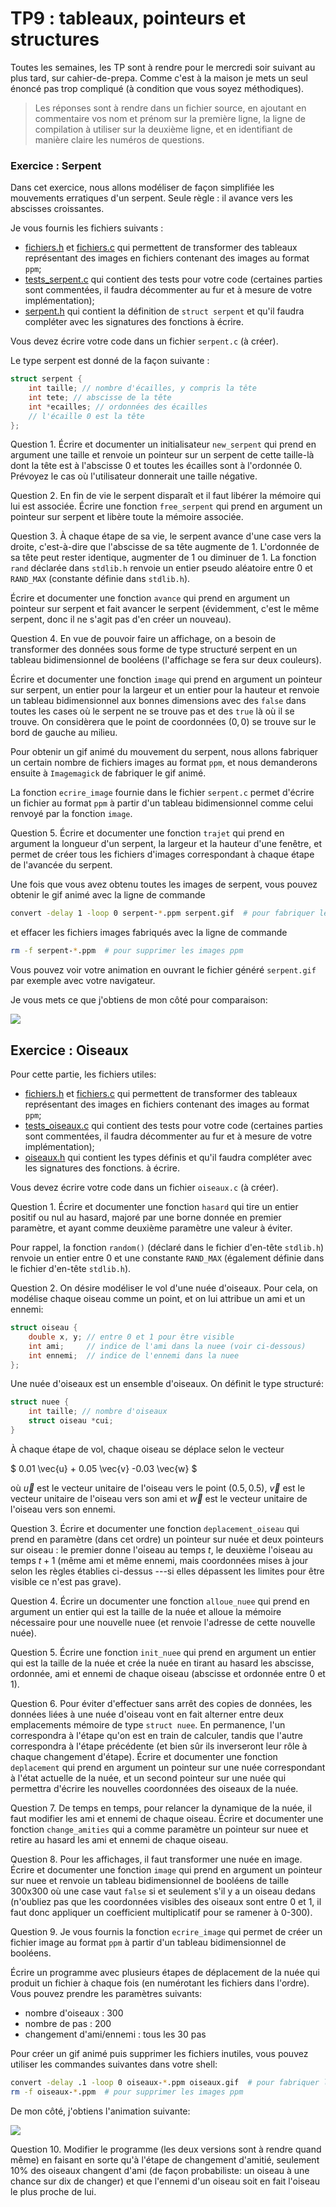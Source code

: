 # TP9 : tableaux, pointeurs et structures

Toutes les semaines, les TP sont à rendre pour le mercredi soir
suivant au plus tard, sur cahier-de-prepa. Comme c'est à la maison je
mets un seul énoncé pas trop compliqué (à condition que vous soyez
méthodiques).

> Les réponses sont à rendre dans un  fichier source, en
ajoutant en commentaire vos nom et prénom sur la première ligne, la
ligne de compilation à utiliser sur la deuxième ligne, et en
identifiant de manière claire les numéros de questions.


### Exercice : Serpent
Dans cet exercice, nous allons modéliser de façon simplifiée les mouvements erratiques d'un serpent. Seule règle : il avance vers les abscisses croissantes.

Je vous fournis les fichiers suivants :
* [fichiers.h](tests/fichiers.h) et [fichiers.c](tests/fichiers.c) qui
  permettent de transformer des tableaux représentant des images en
  fichiers contenant des images au format `ppm`;
* [tests_serpent.c](tests/tests_serpent.c) qui contient des tests
  pour votre code (certaines parties sont commentées, il faudra
  décommenter au fur et à mesure de votre implémentation);
* [serpent.h](tests/serpent.h) qui contient la définition de `struct
  serpent` et qu'il faudra compléter avec les signatures des fonctions
  à écrire.

Vous devez écrire votre code dans un fichier `serpent.c` (à créer).

Le type serpent est donné de la façon suivante :


```C
struct serpent {
    int taille; // nombre d'écailles, y compris la tête
    int tete; // abscisse de la tête
    int *ecailles; // ordonnées des écailles
    // l'écaille 0 est la tête
};
```

Question 1. Écrire et documenter un initialisateur `new_serpent` qui prend en
   argument une taille et renvoie un pointeur sur un serpent de cette taille-là dont la tête est à l'abscisse 0 et toutes les écailles sont à l'ordonnée 0. Prévoyez le cas où l'utilisateur donnerait une taille négative.


Question 2. En fin de vie le serpent disparaît et il faut libérer la mémoire qui lui est associée. Écrire une fonction `free_serpent` qui prend en argument un pointeur sur serpent et libère toute la mémoire associée.


Question 3. À chaque étape de sa vie, le serpent avance d'une case vers la droite, c'est-à-dire que l'abscisse de sa tête augmente de 1. L'ordonnée de sa tête peut rester identique, augmenter de 1 ou diminuer de 1. La fonction `rand` déclarée dans `stdlib.h` renvoie un entier pseudo aléatoire entre 0 et `RAND_MAX` (constante définie dans `stdlib.h`).

Écrire et documenter une fonction `avance` qui prend en argument un pointeur sur serpent et fait avancer le serpent (évidemment, c'est le même serpent, donc il ne s'agit pas d'en créer un nouveau).


Question 4. En vue de pouvoir faire un affichage, on a besoin de transformer des données sous forme de type structuré serpent en un tableau bidimensionnel de booléens (l'affichage se fera sur deux couleurs).

Écrire et documenter une fonction `image` qui prend en argument un pointeur sur serpent, un entier pour la largeur et un entier pour la hauteur et renvoie un tableau bidimensionnel aux bonnes dimensions avec des `false` dans toutes les cases où le serpent ne se trouve pas et des `true` là où il se trouve. On considèrera que le point de coordonnées $(0,0)$ se trouve sur le bord de gauche au milieu.

Pour obtenir un gif animé du mouvement du serpent, nous allons fabriquer un certain nombre de fichiers images au format `ppm`, et nous demanderons ensuite à `Imagemagick` de fabriquer le gif animé.

La fonction `ecrire_image` fournie dans le fichier `serpent.c` permet
d'écrire un fichier au format `ppm` à partir d'un tableau
bidimensionnel comme celui renvoyé par la fonction `image`.

Question 5. Écrire et documenter une fonction `trajet` qui prend en argument la longueur d'un serpent, la largeur et la hauteur d'une fenêtre, et permet de créer tous les fichiers d'images correspondant à chaque étape de l'avancée du serpent. 


Une fois que vous avez obtenu toutes les images de serpent, vous
pouvez obtenir le gif animé avec la ligne de commande

```bash
convert -delay 1 -loop 0 serpent-*.ppm serpent.gif  # pour fabriquer le gif animé
```

et effacer les fichiers images fabriqués avec la ligne de commande

```bash
rm -f serpent-*.ppm  # pour supprimer les images ppm
```

Vous pouvez voir votre animation en ouvrant le fichier généré
`serpent.gif` par exemple avec votre navigateur.

Je vous mets ce que j'obtiens de mon côté pour comparaison:

![](img/serpent_modele.gif)


## Exercice : Oiseaux

Pour cette partie, les fichiers utiles:
* [fichiers.h](tests/fichiers.h) et [fichiers.c](tests/fichiers.c) qui
  permettent de transformer des tableaux représentant des images en
  fichiers contenant des images au format `ppm`;
* [tests_oiseaux.c](tests/tests_oiseaux.c) qui contient des tests
  pour votre code (certaines parties sont commentées, il faudra
  décommenter au fur et à mesure de votre implémentation);
* [oiseaux.h](tests/oiseaux.h) qui contient les types définis et qu'il
  faudra compléter avec les signatures des fonctions.
  à écrire.

Vous devez écrire votre code dans un fichier `oiseaux.c` (à créer).

Question 1. Écrire et documenter une fonction `hasard` qui tire un entier positif ou nul au hasard, majoré par une borne donnée en premier paramètre, et ayant comme deuxième paramètre une valeur à éviter.  

Pour rappel, la fonction `random()` (déclaré dans le fichier d'en-tête `stdlib.h`) renvoie un entier entre 0 et une constante `RAND_MAX` (également définie dans le fichier d'en-tête `stdlib.h`).

Question 2. On désire modéliser le vol d'une nuée d'oiseaux. Pour cela, on modélise chaque oiseau comme un point, et on lui attribue un ami et un ennemi:


```C
struct oiseau {
    double x, y; // entre 0 et 1 pour être visible
    int ami;     // indice de l'ami dans la nuee (voir ci-dessous)
    int ennemi;  // indice de l'ennemi dans la nuee
};
```

Une nuée d'oiseaux est un ensemble d'oiseaux. On définit le type structuré:


```C
struct nuee {
    int taille; // nombre d'oiseaux
    struct oiseau *cui;
}
```

À chaque étape de vol, chaque oiseau se déplace selon le vecteur


$ 0.01 \vec{u} + 0.05 \vec{v} -0.03 \vec{w} $

où $\vec{u}$ est le vecteur unitaire de l'oiseau vers le point $(0.5, 0.5)$, $\vec{v}$ est le vecteur unitaire de l'oiseau vers son ami et $\vec{w}$ est le vecteur unitaire de l'oiseau vers son ennemi.

Question 3. Écrire et documenter une fonction `deplacement_oiseau` qui prend en paramètre (dans cet ordre) un pointeur sur nuée et deux pointeurs sur oiseau : le premier donne l'oiseau au temps $t$, le deuxième l'oiseau au temps $t+1$ (même ami et même ennemi, mais coordonnées mises à jour selon les règles établies ci-dessus ---si elles dépassent les limites pour être visible ce n'est pas grave).

Question 4. Écrire un documenter une fonction `alloue_nuee` qui prend en argument un entier qui est la taille de la nuée et alloue la mémoire nécessaire pour une nouvelle nuee (et renvoie l'adresse de cette nouvelle nuée).

Question 5. Écrire une fonction `init_nuee` qui prend en argument un
entier qui est la taille de la nuée et crée la nuée en tirant au hasard les abscisse, ordonnée, ami et ennemi de chaque oiseau (abscisse et ordonnée entre 0 et 1).

Question 6. Pour éviter d'effectuer sans arrêt des copies de données, les données liées à une nuée d'oiseau vont en fait alterner entre deux emplacements mémoire de type `struct nuee`. En permanence, l'un correspondra à l'étape qu'on est en train de calculer, tandis que l'autre correspondra à l'étape précédente (et bien sûr ils inverseront leur rôle à chaque changement d'étape). Écrire et documenter une fonction `deplacement` qui prend en argument un pointeur sur une nuée correspondant à l'état actuelle de la nuée, et un second pointeur sur une nuée qui permettra d'écrire les nouvelles coordonnées des oiseaux de la nuée. 

Question 7. De temps en temps, pour relancer la dynamique de la nuée, il faut modifier les ami et ennemi de chaque oiseau. Écrire et documenter une fonction `change_amities` qui a comme paramètre un pointeur sur nuee et retire au hasard les ami et ennemi de chaque oiseau.

Question 8. Pour les affichages, il faut transformer une nuée en image. Écrire et documenter une fonction `image` qui prend en argument un pointeur sur nuee et renvoie un tableau bidimensionnel de booléens de taille 300x300 où une case vaut `false` si et seulement s'il y a un oiseau dedans (n'oubliez pas que les coordonnées visibles des oiseaux sont entre 0 et 1, il faut donc appliquer un coefficient multiplicatif pour se ramener à 0-300).

Question 9. Je vous fournis la fonction `ecrire_image` qui permet de créer un fichier image au format `ppm` à partir d'un tableau bidimensionnel de booléens.

Écrire un programme avec plusieurs étapes de déplacement de la nuée
qui produit un fichier à chaque fois (en numérotant les fichiers dans l'ordre). Vous pouvez prendre les paramètres suivants:
* nombre d'oiseaux : 300
* nombre de pas : 200
* changement d'ami/ennemi : tous les 30 pas


Pour créer un gif animé puis supprimer les fichiers inutiles, vous
pouvez utiliser les commandes suivantes dans votre shell:

```bash
convert -delay .1 -loop 0 oiseaux-*.ppm oiseaux.gif  # pour fabriquer le gif animé
rm -f oiseaux-*.ppm  # pour supprimer les images ppm
```

De mon côté, j'obtiens l'animation suivante:

![](img/oiseaux_modele.gif)

Question 10.
Modifier le programme (les deux versions sont à rendre quand même) en
faisant en sorte qu'à l'étape de changement d'amitié, seulement 10%
des oiseaux changent d'ami (de façon probabiliste: un
oiseau à une chance sur dix de changer) et que l'ennemi d'un oiseau
soit en fait l'oiseau le plus proche de lui.
